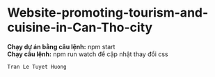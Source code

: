 # Website-promoting-tourism-and-cuisine-in-Can-Tho-city
**Chạy dự án bằng câu lệnh:** npm start <br>
**Chạy câu lệnh:** npm run watch để cập nhật thay đổi css


<code>Tran Le Tuyet Huong</code>

